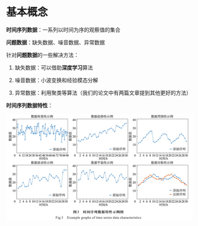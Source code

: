 # 基本概念

**时间序列数据**：一系列以时间为序的观察值的集合

**问题数据**：缺失数据、噪音数据、异常数据



针对**问题数据**的一些解决方法：

1. 缺失数据：可以借助**深度学习**算法

2. 噪音数据：小波变换和经验模态分解

3. 异常数据：利用聚类等算法（我们的论文中有两篇文章提到其他更好的方法）

   

**时间序列数据特性**：

![image-20240426201747486](summary.assets/image-20240426201747486.png)



